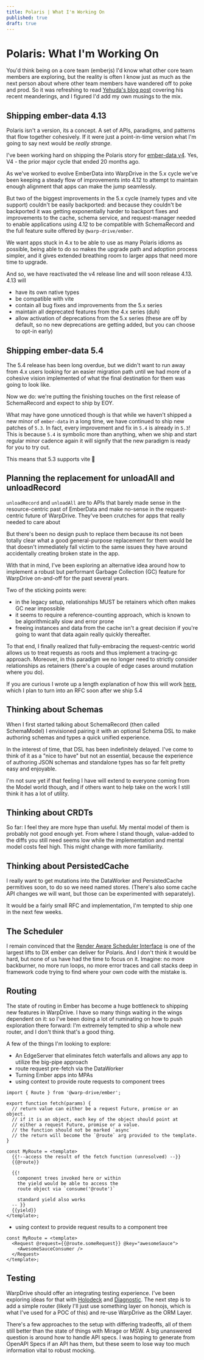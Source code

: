 ```yaml
---
title: Polaris | What I'm Working On
published: true
draft: true
---
```


# Polaris: What I'm Working On

You'd think being on a core team (emberjs) I'd know what other core team members are exploring, but the reality is often I know just as much as the next person about where other team members have wandered off to poke and prod. So it was refreshing to read [Yehuda's blog post](https://yehudakatz.com/2024/10/28/polaris-what-im-working-on/) covering his recent meanderings, and I figured I'd add my own musings to the mix.

## Shipping ember-data 4.13

Polaris isn't a version, its a concept. A set of APIs, paradigms, and patterns that flow together cohesively. If it were just a point-in-time version what I'm going to say next would be *really strange*.

I've been working hard on shipping the Polaris story for [ember-data v4](https://github.com/emberjs/data/pull/9598). Yes, V4 - the prior major cycle that ended 20 months ago.

As we've worked to evolve EmberData into WarpDrive in the 5.x cycle we've been keeping a steady flow of improvements into 4.12 to attempt to maintain enough alignment that apps can make the jump seamlessly.

But two of the biggest improvements in the 5.x cycle (namely types and vite support) couldn't be easily backported: and because they couldn't be backported it was getting exponentially harder to backport fixes and improvements to the cache, schema service, and request-manager needed to enable applications using 4.12 to be compatible with SchemaRecord and the full feature suite offered by `@warp-drive/ember`.

We want apps stuck in 4.x to be able to use as many Polaris idioms as possible, being able to do so makes the upgrade path and adoption process simpler, and it gives extended breathing room to larger apps that need more time to upgrade.

And so, we have reactivated the v4 release line and will soon release 4.13. 4.13 will

- have its own native types
- be compatible with vite
- contain all bug fixes and improvements from the 5.x series
- maintain all deprecated features from the 4.x series (duh)
- allow activation of deprecations from the 5.x series (these are off by default, so no new deprecations are getting added, but you can choose to opt-in early)

## Shipping ember-data 5.4

The 5.4 release has been long overdue, but we didn't want to run away from 4.x users looking for an easier migration path until we had more of a cohesive vision implemented of what the final destination for them was going to look like.

Now we do: we're putting the finishing touches on the first release of SchemaRecord and expect to ship by EOY.

What may have gone unnoticed though is that while we haven't shipped a new minor of `ember-data` in a long time, we have continued to ship new patches of `5.3`. In fact, every improvement and fix in `5.4` is already in `5.3`! This is because `5.4` is symbolic more than anything, when we ship and start regular minor cadence again it will signify that the new paradigm is ready for you to try out.

This means that 5.3 supports vite 💜

## Planning the replacement for unloadAll and unloadRecord

`unloadRecord` and `unloadAll` are to APIs that barely made sense in the resource-centric past of EmberData and make no-sense in the request-centric future of WarpDrive. They've been crutches for apps that really needed to care about 

But there's been no design push to replace them because its not been totally clear what a good general-purpose replacement for them would be that doesn't immediately fall victim to the same issues they have around accidentally creating broken state in the app.

With that in mind, I've been exploring an alternative idea around how to implement a robust but performant Garbage Collection (GC) feature for WarpDrive on-and-off for the past several years.

Two of the sticking points were:
- in the legacy setup, relationships MUST be retainers which often makes GC near impossible
- it seems to require a reference-counting approach, which is known to be algorithmically slow and error prone
- freeing instances and data from the cache isn't a great decision if you're going to want that data again really quickly thereafter.

To that end, I finally realized that fully-embracing the request-centric world allows us to treat requests as roots and thus implement a tracing-gc approach. Moreover, in this paradigm we no longer need to strictly consider relationships as retainers (there's a couple of edge cases around mutation where you do).

If you are curious I wrote up a length explanation of how this will work [here](https://github.com/emberjs/data/pull/9612/commits/3352349217368bdc9635175586bc06923273f7f1), which I plan to turn into an RFC soon after we ship 5.4

## Thinking about Schemas

When I first started talking about SchemaRecord (then called SchemaModel) I envisioned pairing it with an optional Schema DSL to make authoring schemas and types a quick unified experience.

In the interest of time, that DSL has been indefinitely delayed. I've come to think of it as a "nice to have" but not an essential, because the experience of authoring JSON schemas and standalone types has so far felt pretty easy and enjoyable.

I'm not sure yet if that feeling I have will extend to everyone coming from the Model world though, and if others want to help take on the work I still think it has a lot of utility.

## Thinking about CRDTs

So far: I feel they are more hype than useful. My mental model of them is probably not good enough yet. From where I stand though, value-added to the diffs you still need seems low while the implementation and mental model costs feel high. This might change with more familiarity.

## Thinking about PersistedCache

I really want to get mutations into the DataWorker and PersistedCache permitives soon, to do so we need named stores. (There's also some cache API changes we will want, but those can be experimented with separately).

It would be a fairly small RFC and implementation, I'm tempted to ship one in the next few weeks.

## The Scheduler

I remain convinced that the [Render Aware Scheduler Interface](https://github.com/emberjs/rfcs/pull/957) is one of the largest lifts to DX ember can deliver for Polaris. And I don't think it would be hard, but none of us have had the time to focus on it. Imagine: no more backburner, no more run loops, no more error traces and call stacks deep in framework code trying to find where your own code with the mistake is.

## Routing

The state of routing in Ember has become a huge bottleneck to shipping new features in WarpDrive. I have so many things waiting in the wings dependent on it: so I've been doing a lot of ruminating on how to push exploration there forward: I'm extremely tempted to ship a whole new router, and I don't think that's a good thing.

A few of the things I'm looking to explore:

- An EdgeServer that eliminates fetch waterfalls and allows any app to utilize the big-pipe approach
- route request pre-fetch via the DataWorker
- Turning Ember apps into MPAs
- using context to provide route requests to component trees

```gts
import { Route } from '@warp-drive/ember';

export function fetch(params) {
  // return value can either be a request Future, promise or an object.
  // if it is an object, each key of the object should point at
  // either a request Future, promise or a value.
  // the function should not be marked `async`
  // the return will become the `@route` arg provided to the template.
}

const MyRoute = <template>
  {{!--access the result of the fetch function (unresolved) --}}
  {{@route}}

  {{!
    component trees invoked here or within
    the yield would be able to access the
    route object via `consume('@route')`

    standard yield also works
  -- }}
  {{yield}}
</template>;
```

- using context to provide request results to a component tree

```gts
const MyRoute = <template>
  <Request @request={{@route.someRequest}} @key="awesomeSauce">
    <AwesomeSauceConsumer />
  </Request>
</template>;
```

## Testing

WarpDrive should offer an integrating testing experience. I've been exploring ideas for that with [Holodeck](https://github.com/emberjs/data/tree/main/packages/holodeck#readme) and [Diagnostic](https://github.com/emberjs/data/tree/main/packages/diagnostic#readme). The next step is to add a simple router (likely I'll just use something layer on honojs, which is what I've used for a POC of this) and re-use WarpDrive as the ORM Layer.

There's a few approaches to the setup with differing tradeoffs, all of them still better than the state of things with Mirage or MSW. A big unanswered question is around how to handle API specs. I was hoping to generate from OpenAPI Specs if an API has them, but these seem to lose way too much information vital to robust mocking.